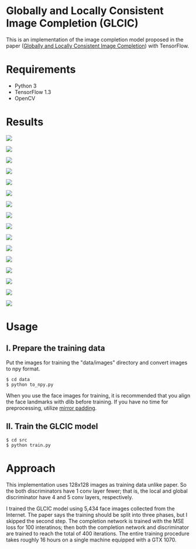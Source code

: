 # Globally and Locally Consistent Image Completion (GLCIC)

This is an implementation of the image completion model proposed in the paper
([Globally and Locally Consistent Image Completion](
http://hi.cs.waseda.ac.jp/%7Eiizuka/projects/completion/data/completion_sig2017.pdf))
with TensorFlow.


# Requirements

- Python 3
- TensorFlow 1.3
- OpenCV


# Results

![](results/001.jpg)

![](results/002.jpg)

![](results/003.jpg)

![](results/004.jpg)

![](results/005.jpg)

![](results/006.jpg)

![](results/007.jpg)

![](results/008.jpg)

![](results/009.jpg)

![](results/010.jpg)

![](results/011.jpg)

![](results/012.jpg)

![](results/013.jpg)

![](results/014.jpg)

![](results/015.jpg)

![](results/016.jpg)



# Usage

## I. Prepare the training data

Put the images for training the "data/images" directory and convert images to npy format.

```
$ cd data
$ python to_npy.py
```

When you use the face images for training, it is recommended that you align the face landmarks with dlib before training.
If you have no time for preprocessing, utilize [mirror padding](
https://github.com/tadax/image_processor/tree/master/mirror_padding).


## II. Train the GLCIC model

```
$ cd src
$ python train.py
```


# Approach

This implementation uses 128x128 images as training data unlike paper.
So the both discriminators have 1 conv layer fewer;
that is, the local and global discriminator have 4 and 5 conv layers, respectively.

I trained the GLCIC model using 5,434 face images collected from the Internet.
The paper says the training should be split into three phases, but I skipped the second step.
The completion network is trained with the MSE loss for 100 interatinos;
then both the completion network and discriminator are trained to reach the total of 400 iterations.
The entire training procedure takes roughly 16 hours on a single machine equipped with a GTX 1070.

